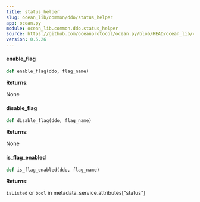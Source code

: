 ```yaml
---
title: status_helper
slug: ocean_lib/common/ddo/status_helper
app: ocean.py
module: ocean_lib.common.ddo.status_helper
source: https://github.com/oceanprotocol/ocean.py/blob/HEAD/ocean_lib/common/ddo/status_helper.py
version: 0.5.26
---
```

#### enable\_flag

```python
def enable_flag(ddo, flag_name)
```

**Returns**:

None

#### disable\_flag

```python
def disable_flag(ddo, flag_name)
```

**Returns**:

None

#### is\_flag\_enabled

```python
def is_flag_enabled(ddo, flag_name)
```

**Returns**:

`isListed` or `bool` in metadata_service.attributes["status"]

